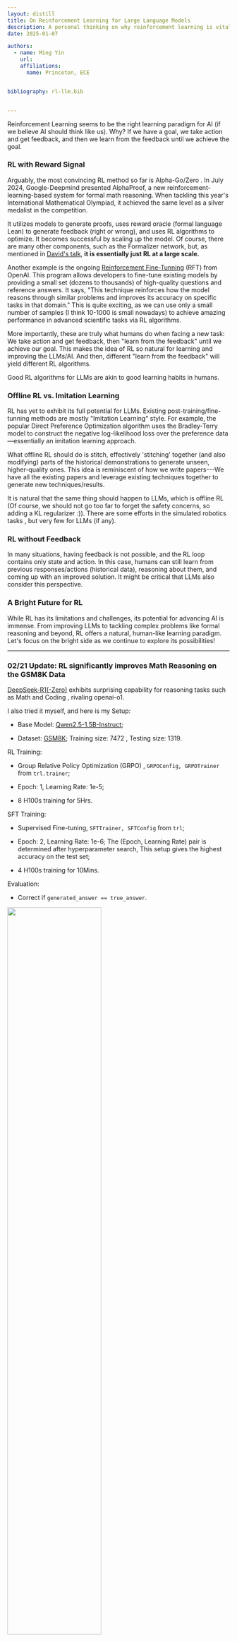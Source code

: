 ```yaml
---
layout: distill
title: On Reinforcement Learning for Large Language Models
description: A personal thinking on why reinforcement learning is vital for Large Language Models. [Updated 02/21] 
date: 2025-01-07 

authors:
  - name: Ming Yin
    url: 
    affiliations:
      name: Princeton, ECE


bibliography: rl-llm.bib


---
```


Reinforcement Learning seems to be the right learning paradigm for AI (if we believe AI should think like us). Why? If we have a goal, we take action and get feedback, and then we learn from the feedback until we achieve the goal. 

### RL with Reward Signal 

Arguably, the most convincing RL method so far is Alpha-Go/Zero <d-cite key=" silver2016mastering,silver2017mastering"></d-cite>. In July 2024, Google-Deepmind presented AlphaProof, a new reinforcement-learning-based system for formal math reasoning. When tackling this year's International Mathematical Olympiad, it achieved the same level as a silver medalist in the competition.

It utilizes models to generate proofs, uses reward oracle (formal language Lean) to generate feedback (right or wrong), and uses RL algorithms to optimize. It becomes successful by scaling up the model. Of course, there are many other components, such as the Formalizer network, but, as mentioned in [David's talk](https://www.youtube.com/watch?v=pkpJMNjvgXw), **it is essentially just RL at a large scale.**

Another example is the ongoing [Reinforcement Fine-Tunning](https://www.youtube.com/watch?v=yCIYS9fx56U) (RFT)  from OpenAI. This program allows developers to fine-tune existing models by providing a small set (dozens to thousands) of high-quality questions and reference answers. It says, "This technique reinforces how the model reasons through similar problems and improves its accuracy on specific tasks in that domain." This is quite exciting, as we can use only a small number of samples (I think 10-1000 is small nowadays) to achieve amazing performance in advanced scientific tasks via RL algorithms. 

More importantly, these are truly what humans do when facing a new task: We take action and get feedback, then "learn from the feedback" until we achieve our goal. This makes the idea of RL so natural for learning and improving the LLMs/AI. And then, different "learn from the feedback" will yield different RL algorithms.

Good RL algorithms for LLMs are akin to good learning habits in humans.

### Offline RL vs. Imitation Learning 

RL has yet to exhibit its full potential for LLMs. Existing post-training/fine-tunning methods are mostly "Imitation Learning" style. For example, the popular Direct Preference Optimization algorithm uses the Bradley-Terry model to construct the negative log-likelihood loss over the preference data—essentially an imitation learning approach.

What offline RL should do is stitch, effectively 'stitching' together (and also modifying) parts of the historical demonstrations to generate unseen, higher-quality ones. This idea is reminiscent of how we write papers---We have all the existing papers and leverage existing techniques together to generate new techniques/results. 

It is natural that the same thing should happen to LLMs, which is offline RL (Of course, we should not go too far to forget the safety concerns, so adding a KL regularizer :)). There are some efforts in the simulated robotics tasks <d-cite key=" hepburn2022model,zhou2024free"></d-cite>, but very few for LLMs (if any). 



### RL without Feedback


In many situations, having feedback is not possible, and the RL loop contains only state and action. In this case, humans can still learn from previous responses/actions (historical data), reasoning about them, and coming up with an improved solution. It might be critical that LLMs also consider this perspective.

### A Bright Future for RL

While RL has its limitations and challenges, its potential for advancing AI is immense. From improving LLMs to tackling complex problems like formal reasoning and beyond, RL offers a natural, human-like learning paradigm. Let's focus on the bright side as we continue to explore its possibilities!

-------------


### 02/21 Update: RL significantly improves Math Reasoning on the GSM8K Data

[DeepSeek-R1(-Zero)](https://api-docs.deepseek.com/news/news250120) exhibits surprising capability for reasoning tasks such as Math and Coding <d-cite key=" guo2025deepseek"></d-cite>, rivaling openai-o1. 

I also tried it myself, and here is my Setup: 

* Base Model: [Qwen2.5-1.5B-Instruct](https://huggingface.co/Qwen/Qwen2.5-1.5B-Instruct); 

* Dataset: [GSM8K](https://huggingface.co/datasets/openai/gsm8k); Training size: 7472 , Testing size: 1319.   

RL Training: 

* Group Relative Policy Optimization (GRPO) <d-cite key="shao2024deepseekmath"></d-cite>, `GRPOConfig, GRPOTrainer` from `trl.trainer`;

* Epoch: 1, Learning Rate: 1e-5;

* 8 H100s training for 5Hrs.

SFT Training: 

* Supervised Fine-tuning, `SFTTrainer, SFTConfig` from `trl`;

* Epoch: 2, Learning Rate: 1e-6; The (Epoch, Learning Rate) pair is determined after hyperparameter search, This setup gives the highest accuracy on the test set;

* 4 H100s training for 10Mins.

Evaluation: 

* Correct if `generated_answer == true_answer`.

<div class="row mt-3">
    <div class="col-sm mt-3 mt-md-0 text-center">
        <img class="img-fluid rounded z-depth-1" src="{{ site.baseurl }}/assets/img/RLLLM.png" style="width: 65%; height: auto;">
    </div>
</div>

<br><br>

**Takeaway:** Reinforcement Learning significantly enhances the original model’s performance by 27% and surpasses the SFT approach by nearly 20%. This demonstrates RL’s strong potential for tackling challenging reasoning tasks! However, this improvement comes at the cost of increased computational overhead. The code is available [here](https://github.com/mingyin0312/RL4LLM?tab=readme-ov-file).






